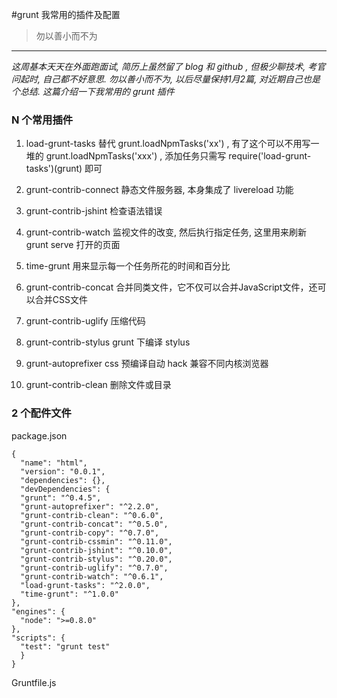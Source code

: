 #grunt 我常用的插件及配置

> 勿以善小而不为

---

*这周基本天天在外面跑面试, 简历上虽然留了 blog 和 github , 但极少聊技术, 考官问起时, 自己都不好意思. 勿以善小而不为, 以后尽量保持1月2篇, 对近期自己也是个总结. 这篇介绍一下我常用的 grunt 插件*

### N 个常用插件

1.	load-grunt-tasks 替代 grunt.loadNpmTasks('xx') , 有了这个可以不用写一堆的 grunt.loadNpmTasks('xxx') , 添加任务只需写 require('load-grunt-tasks')(grunt) 即可

2.	grunt-contrib-connect 静态文件服务器, 本身集成了 livereload 功能

3.	grunt-contrib-jshint 检查语法错误

4.	grunt-contrib-watch 监视文件的改变, 然后执行指定任务, 这里用来刷新 grunt serve 打开的页面

5.	time-grunt 用来显示每一个任务所花的时间和百分比

6.	grunt-contrib-concat 合并同类文件，它不仅可以合并JavaScript文件，还可以合并CSS文件

7.	grunt-contrib-uglify 压缩代码

8.	grunt-contrib-stylus grunt 下编译 stylus

9.	grunt-autoprefixer css 预编译自动 hack 兼容不同内核浏览器

10.	grunt-contrib-clean 删除文件或目录

### 2 个配件文件

package.json

```
{
  "name": "html",
  "version": "0.0.1",
  "dependencies": {},
  "devDependencies": {
  "grunt": "^0.4.5",
  "grunt-autoprefixer": "^2.2.0",
  "grunt-contrib-clean": "^0.6.0",
  "grunt-contrib-concat": "^0.5.0",
  "grunt-contrib-copy": "^0.7.0",
  "grunt-contrib-cssmin": "^0.11.0",
  "grunt-contrib-jshint": "^0.10.0",
  "grunt-contrib-stylus": "^0.20.0",
  "grunt-contrib-uglify": "^0.7.0",
  "grunt-contrib-watch": "^0.6.1",
  "load-grunt-tasks": "^2.0.0",
  "time-grunt": "^1.0.0"
},
"engines": {
  "node": ">=0.8.0"
},
"scripts": {
  "test": "grunt test"
  }
}
```

Gruntfile.js

```

```
